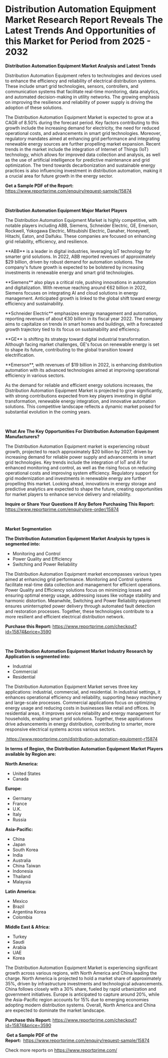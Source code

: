 <p><h1>Distribution Automation Equipment Market Research Report Reveals The Latest Trends And Opportunities of this Market for Period from 2025 - 2032</h1></p><p><strong>Distribution Automation Equipment Market Analysis and Latest Trends</strong></p>
<p><p>Distribution Automation Equipment refers to technologies and devices used to enhance the efficiency and reliability of electrical distribution systems. These include smart grid technologies, sensors, controllers, and communication systems that facilitate real-time monitoring, data analytics, and automated decision-making in utility networks. The growing emphasis on improving the resilience and reliability of power supply is driving the adoption of these solutions.</p><p>The Distribution Automation Equipment Market is expected to grow at a CAGR of 8.50% during the forecast period. Key factors contributing to this growth include the increasing demand for electricity, the need for reduced operational costs, and advancements in smart grid technologies. Moreover, regulatory mandates aimed at enhancing grid performance and integrating renewable energy sources are further propelling market expansion. Recent trends in the market include the integration of Internet of Things (IoT) technology, which allows for improved data collection and analysis, as well as the use of artificial intelligence for predictive maintenance and grid optimization. The trend towards decarbonization and sustainable energy practices is also influencing investment in distribution automation, making it a crucial area for future growth in the energy sector.</p></p>
<p><strong>Get a Sample PDF of the Report:&nbsp;</strong> <a href="https://www.reportprime.com/enquiry/request-sample/15874?utm_campaign=1789&utm_medium=2&utm_source=Github&utm_content=ia&utm_term=20032025&utm_id=distribution-automation-equipment">https://www.reportprime.com/enquiry/request-sample/15874</a></p>
<p>&nbsp;</p>
<p><strong>Distribution Automation Equipment Major Market Players</strong></p>
<p><p>The Distribution Automation Equipment Market is highly competitive, with notable players including ABB, Siemens, Schneider Electric, GE, Emerson, Rockwell, Yokogawa Electric, Mitsubishi Electric, Danaher, Honeywell, Hitachi, Eaton, and Daifuku. These companies are focused on enhancing grid reliability, efficiency, and resilience.</p><p>**ABB** is a leader in digital industries, leveraging IoT technology for smarter grid solutions. In 2022, ABB reported revenues of approximately $29 billion, driven by robust demand for automation solutions. The company's future growth is expected to be bolstered by increasing investments in renewable energy and smart grid technologies.</p><p>**Siemens** also plays a critical role, pushing innovations in automation and digitalization. With revenue reaching around €62 billion in 2022, Siemens focuses on integrating AI and cloud solutions in energy management. Anticipated growth is linked to the global shift toward energy efficiency and sustainability.</p><p>**Schneider Electric** emphasizes energy management and automation, reporting revenues of about €30 billion in its fiscal year 2022. The company aims to capitalize on trends in smart homes and buildings, with a forecasted growth trajectory tied to its focus on sustainability and efficiency.</p><p>**GE** is shifting its strategy toward digital industrial transformation. Although facing market challenges, GE's focus on renewable energy is set to shape its future, contributing to the global transition toward electrification.</p><p>**Emerson**, with revenues of $19 billion in 2022, is enhancing distribution automation with its advanced technologies aimed at improving operational efficiency in various sectors.</p><p>As the demand for reliable and efficient energy solutions increases, the Distribution Automation Equipment Market is projected to grow significantly, with strong contributions expected from key players investing in digital transformation, renewable energy integration, and innovative automation solutions. This competitive landscape reflects a dynamic market poised for substantial evolution in the coming years.</p></p>
<p>&nbsp;</p>
<p><strong>What Are The Key Opportunities For Distribution Automation Equipment Manufacturers?</strong></p>
<p><p>The Distribution Automation Equipment market is experiencing robust growth, projected to reach approximately $20 billion by 2027, driven by increasing demand for reliable power supply and advancements in smart grid technologies. Key trends include the integration of IoT and AI for enhanced monitoring and control, as well as the rising focus on reducing operational costs and improving system efficiency. Regulatory support for grid modernization and investments in renewable energy are further propelling this market. Looking ahead, innovations in energy storage and predictive analytics are expected to shape the future, creating opportunities for market players to enhance service delivery and reliability.</p></p>
<p><strong>Inquire or Share Your Questions If Any Before Purchasing This Report:</strong> <a href="https://www.reportprime.com/enquiry/pre-order/15874?utm_campaign=1789&utm_medium=2&utm_source=Github&utm_content=ia&utm_term=20032025&utm_id=distribution-automation-equipment">https://www.reportprime.com/enquiry/pre-order/15874</a></p>
<p>&nbsp;</p>
<p><strong>Market Segmentation</strong></p>
<p><strong>The Distribution Automation Equipment Market Analysis by types is segmented into:</strong></p>
<p><ul><li>Monitoring and Control</li><li>Power Quality and Efficiency</li><li>Switching and Power Reliability</li></ul></p>
<p><p>The Distribution Automation Equipment market encompasses various types aimed at enhancing grid performance. Monitoring and Control systems facilitate real-time data collection and management for efficient operations. Power Quality and Efficiency solutions focus on minimizing losses and ensuring optimal energy usage, addressing issues like voltage stability and harmonic distortion. Meanwhile, Switching and Power Reliability equipment ensures uninterrupted power delivery through automated fault detection and restoration processes. Together, these technologies contribute to a more resilient and efficient electrical distribution network.</p></p>
<p><strong>Purchase this Report:&nbsp;</strong><a href="https://www.reportprime.com/checkout?id=15874&price=3590&utm_campaign=1789&utm_medium=2&utm_source=Github&utm_content=ia&utm_term=20032025&utm_id=distribution-automation-equipment">https://www.reportprime.com/checkout?id=15874&price=3590</a></p>
<p>&nbsp;</p>
<p><strong>The Distribution Automation Equipment Market Industry Research by Application is segmented into:</strong></p>
<p><ul><li>Industrial</li><li>Commercial</li><li>Residential</li></ul></p>
<p><p>The Distribution Automation Equipment Market serves three key applications: industrial, commercial, and residential. In industrial settings, it enhances operational efficiency and reliability, supporting heavy machinery and large-scale processes. Commercial applications focus on optimizing energy usage and reducing costs in businesses like retail and offices. In residential areas, it improves service reliability and energy management for households, enabling smart grid solutions. Together, these applications drive advancements in energy distribution, contributing to smarter, more responsive electrical systems across various sectors.</p></p>
<p><a href="https://www.reportprime.com/distribution-automation-equipment-r15874?utm_campaign=1789&utm_medium=2&utm_source=Github&utm_content=ia&utm_term=20032025&utm_id=distribution-automation-equipment">&nbsp;https://www.reportprime.com/distribution-automation-equipment-r15874</a></p>
<p><strong>In terms of Region, the Distribution Automation Equipment Market Players available by Region are:</strong></p>
<p>
    <p> <strong> North America: </strong>
        <ul>
            <li>United States</li>
            <li>Canada</li>
        </ul>
        </p> 
    <p> <strong> Europe: </strong>
        <ul>
            <li>Germany</li>
            <li>France</li>
            <li>U.K.</li>
            <li>Italy</li>
            <li>Russia</li>
        </ul>
        </p> 
    <p> <strong> Asia-Pacific: </strong>
        <ul>
            <li>China</li>
            <li>Japan</li>
            <li>South Korea</li>
            <li>India</li>
            <li>Australia</li>
            <li>China Taiwan</li>
            <li>Indonesia</li>
            <li>Thailand</li>
            <li>Malaysia</li>
        </ul>
        </p> 
    <p> <strong> Latin America: </strong>
        <ul>
            <li>Mexico</li>
            <li>Brazil</li>
            <li>Argentina Korea</li>
            <li>Colombia</li>
        </ul>
        </p> 
    <p> <strong> Middle East & Africa: </strong>
        <ul>
            <li>Turkey</li>
            <li>Saudi</li>
            <li>Arabia</li>
            <li>UAE</li>
            <li>Korea</li>
        </ul>
    </p>
    </p>
<p><p>The Distribution Automation Equipment Market is experiencing significant growth across various regions, with North America and China leading the charge. North America is projected to hold a market share of approximately 35%, driven by infrastructure investments and technological advancements. China follows closely with a 30% share, fueled by rapid urbanization and government initiatives. Europe is anticipated to capture around 20%, while the Asia-Pacific region accounts for 15% due to emerging economies adopting modern distribution systems. Overall, North America and China are expected to dominate the market landscape.</p></p>
<p><strong>Purchase this Report: </strong><a href="https://www.reportprime.com/checkout?id=15874&price=3590&utm_campaign=1789&utm_medium=2&utm_source=Github&utm_content=ia&utm_term=20032025&utm_id=distribution-automation-equipment">https://www.reportprime.com/checkout?id=15874&price=3590</a></p>
<p>&nbsp;<strong>Get a Sample PDF of the Report:&nbsp;&nbsp;</strong><a href="https://www.reportprime.com/enquiry/request-sample/15874?utm_campaign=1789&utm_medium=2&utm_source=Github&utm_content=ia&utm_term=20032025&utm_id=distribution-automation-equipment">https://www.reportprime.com/enquiry/request-sample/15874</a></p>
<p><strong></strong></p>
<p>Check more reports on <a href="https://www.reportprime.com/?utm_campaign=1789&utm_medium=2&utm_source=Github&utm_content=ia&utm_term=20032025&utm_id=distribution-automation-equipment">https://www.reportprime.com/</a></p>